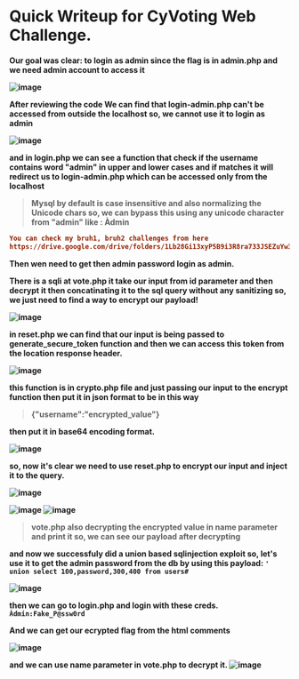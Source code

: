 # Quick Writeup for CyVoting Web Challenge.

<h4>

  Our goal was clear: to login as admin since the flag is in admin.php and we need admin account to access it


![image](https://github.com/abdoghazy2015/CTF-Write-Ups/assets/64314534/a2445e14-5945-4b6d-9600-130e5a35474a)

After reviewing the code We can find that login-admin.php can't be accessed from outside the localhost so, we cannot use it to login as admin

![image](https://github.com/abdoghazy2015/CTF-Write-Ups/assets/64314534/824fd688-0158-4a90-ac7c-a0b52bd1b0df)

and in login.php we can see a function that check if the username contains word "admin" in upper and lower cases and if matches it will redirect us to login-admin.php which can be accessed only from the localhost
> Mysql by default is case insensitive and also normalizing the Unicode chars so, we can bypass this using any unicode character from "admin" like : Àdmin
```ini
You can check my bruh1, bruh2 challenges from here
https://drive.google.com/drive/folders/1Lb28Gi13xyP5B9i3R8ra733JSEZuYw3K
```

Then wen need to get then admin password login as admin.

There is a sqli at vote.php it take our input from id parameter and then decrypt it then concatinating it to the sql query without any sanitizing so, we just need to find a way to encrypt our payload!

![image](https://github.com/abdoghazy2015/CTF-Write-Ups/assets/64314534/6f235006-9b70-4199-ae55-e006e2f159be)

in reset.php we can find that our input is being passed to generate_secure_token function and then we can access this token from the location response header.

![image](https://github.com/abdoghazy2015/CTF-Write-Ups/assets/64314534/705e62cc-1bce-4b42-b07d-8d3b2cafd6be)

this function is in crypto.php file and just passing our input to the encrypt function then put it in json format to be in this way 
> {"username":"encrypted_value"}

then put it in base64 encoding format.

![image](https://github.com/abdoghazy2015/CTF-Write-Ups/assets/64314534/fd9f7189-aabb-48b8-968b-d9789e97022d)

so, now it's clear we need to use reset.php to encrypt our input and inject it to the query.

![image](https://github.com/abdoghazy2015/CTF-Write-Ups/assets/64314534/f44c5dd5-de7a-43ec-97ed-a32691a1fdfe)

![image](https://github.com/abdoghazy2015/CTF-Write-Ups/assets/64314534/cb30dba6-1633-4284-82bf-fce95069ee00)
![image](https://github.com/abdoghazy2015/CTF-Write-Ups/assets/64314534/84ff91c7-6fd2-443b-9235-8e8497379ad3)

> vote.php also decrypting the encrypted value in name parameter and print it so, we can see our payload after decrypting

and now we successfuly did a union based sqlinjection exploit so, let's use it to get the admin password from the db by using this payload: `' union select 100,password,300,400 from users#`

![image](https://github.com/abdoghazy2015/CTF-Write-Ups/assets/64314534/8e923feb-93b9-4e8a-b424-7eb49abae2c4)

then we can go to login.php and login with these creds. 
`Àdmin:Fake_P@ssw0rd`

And we can get our ecrypted flag from the html comments 

![image](https://github.com/abdoghazy2015/CTF-Write-Ups/assets/64314534/1d9ec2c4-b357-4f8a-8573-a15adf14b863)

and we can use name parameter in vote.php to decrypt it.
![image](https://github.com/abdoghazy2015/CTF-Write-Ups/assets/64314534/0bcc0611-354e-428e-b044-3b5033352977)

</h4>
